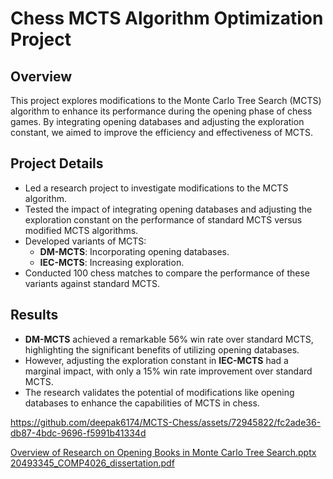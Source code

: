 # Chess MCTS Algorithm Optimization Project

## Overview
This project explores modifications to the Monte Carlo Tree Search (MCTS) algorithm to enhance its performance during the opening phase of chess games. By integrating opening databases and adjusting the exploration constant, we aimed to improve the efficiency and effectiveness of MCTS.

## Project Details
- Led a research project to investigate modifications to the MCTS algorithm.
- Tested the impact of integrating opening databases and adjusting the exploration constant on the performance of standard MCTS versus modified MCTS algorithms.
- Developed variants of MCTS:
  - **DM-MCTS**: Incorporating opening databases.
  - **IEC-MCTS**: Increasing exploration.
- Conducted 100 chess matches to compare the performance of these variants against standard MCTS.

## Results
- **DM-MCTS** achieved a remarkable 56% win rate over standard MCTS, highlighting the significant benefits of utilizing opening databases.
- However, adjusting the exploration constant in **IEC-MCTS** had a marginal impact, with only a 15% win rate improvement over standard MCTS.
- The research validates the potential of modifications like opening databases to enhance the capabilities of MCTS in chess.



https://github.com/deepak6174/MCTS-Chess/assets/72945822/fc2ade36-db87-4bdc-9696-f5991b41334d



[Overview of Research on Opening Books in Monte Carlo Tree Search.pptx](https://github.com/deepak6174/MCTS-Chess/files/15032050/Overview.of.Research.on.Opening.Books.in.Monte.Carlo.Tree.Search.2.pptx)
<br>
[20493345_COMP4026_dissertation.pdf](https://github.com/deepak6174/MCTS-Chess/files/15032053/20493345_COMP4026_dissertation.7.pdf)
